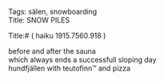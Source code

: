 Tags: sälen, snowboarding  
Title: SNOW PILES  
  
Title:# ( haiku 1915.7560.918 )  
  
before and after the sauna  
which always ends a successfull sloping day  
hundfjällen with teutofinn™ and pizza  
